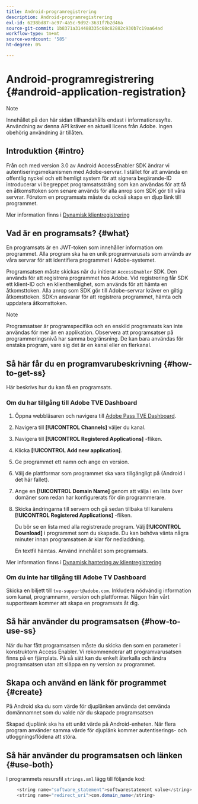 ```yaml
---
title: Android-programregistrering
description: Android-programregistrering
exl-id: 6238bd87-ac97-4a5c-9d92-3631f7b2d46a
source-git-commit: 1b8371a314488335c68c82882c930b7c19aa64ad
workflow-type: tm+mt
source-wordcount: '585'
ht-degree: 0%

---
```


# Android-programregistrering {#android-application-registration}

>[!NOTE]
>
>Innehållet på den här sidan tillhandahålls endast i informationssyfte. Användning av denna API kräver en aktuell licens från Adobe. Ingen obehörig användning är tillåten.

## Introduktion {#intro}

Från och med version 3.0 av Android AccessEnabler SDK ändrar vi autentiseringsmekanismen med Adobe-servrar. I stället för att använda en offentlig nyckel och ett hemligt system för att signera begärande-ID introducerar vi begreppet programsatssträng som kan användas för att få en åtkomsttoken som senare används för alla anrop som SDK gör till våra servrar. Förutom en programsats måste du också skapa en djup länk till programmet.

Mer information finns i [Dynamisk klientregistrering](/help/authentication/dynamic-client-registration.md)

## Vad är en programsats? {#what}

En programsats är en JWT-token som innehåller information om programmet. Alla program ska ha en unik programvarusats som används av våra servrar för att identifiera programmet i Adobe-systemet.

Programsatsen måste skickas när du initierar `AccessEnabler` SDK. Den används för att registrera programmet hos Adobe. Vid registrering får SDK ett klient-ID och en klienthemlighet, som används för att hämta en åtkomsttoken. Alla anrop som SDK gör till Adobe-servrar kräver en giltig åtkomsttoken. SDK:n ansvarar för att registrera programmet, hämta och uppdatera åtkomsttoken.

>[!NOTE]
>
>Programsatser är programspecifika och en enskild programsats kan inte användas för mer än en applikation. Observera att programsatser på programmeringsnivå har samma begränsning. De kan bara användas för enstaka program, vare sig det är en kanal eller en flerkanal.

## Så här får du en programvarubeskrivning {#how-to-get-ss}

Här beskrivs hur du kan få en programsats.

### Om du har tillgång till Adobe TVE Dashboard

1. Öppna webbläsaren och navigera till [Adobe Pass TVE Dashboard](https://console.auth.adobe.com).

1. Navigera till **[!UICONTROL Channels]** väljer du kanal.

1. Navigera till **[!UICONTROL Registered Applications]** -fliken.

1. Klicka **[!UICONTROL Add new application]**.

1. Ge programmet ett namn och ange en version.

1. Välj de plattformar som programmet ska vara tillgängligt på (Android i det här fallet).

1. Ange en **[!UICONTROL Domain Name]** genom att välja i en lista över domäner som redan har konfigurerats för din programmerare.

1. Skicka ändringarna till servern och gå sedan tillbaka till kanalens **[!UICONTROL Registered Applications]** -fliken.

   Du bör se en lista med alla registrerade program. Välj **[!UICONTROL Download]** i programmet som du skapade. Du kan behöva vänta några minuter innan programsatsen är klar för nedladdning.

   En textfil hämtas. Använd innehållet som programsats.

Mer information finns i [Dynamisk hantering av klientregistrering](/help/authentication/dynamic-client-registration-management.md)

### Om du inte har tillgång till Adobe TV Dashboard

Skicka en biljett till `tve-support@adobe.com`. Inkludera nödvändig information som kanal, programnamn, version och plattformar. Någon från vårt supportteam kommer att skapa en programsats åt dig.

## Så här använder du programsatsen {#how-to-use-ss}

När du har fått programsatsen måste du skicka den som en parameter i konstruktorn Access Enabler. Vi rekommenderar att programvarusatsen finns på en fjärrplats. På så sätt kan du enkelt återkalla och ändra programsatsen utan att släppa en ny version av programmet.

## Skapa och använd en länk för programmet {#create}

På Android ska du som värde för djuplänken använda det omvända domännamnet som du valde när du skapade programsatsen

Skapad djuplänk ska ha ett unikt värde på Android-enheten. När flera program använder samma värde för djuplänk kommer autentiserings- och utloggningsflödena att störa.

## Så här använder du programsatsen och länken {#use-both}

I programmets resursfil `strings.xml` lägg till följande kod:

```JAVA
    <string name="software_statement">softwarestatement value</string>
    <string name="redirect_uri">com.domain_name</string>
```
